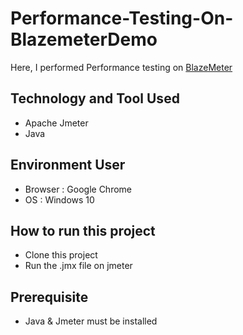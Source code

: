 # Performance-Testing-On-BlazemeterDemo

Here, I performed Performance testing on [BlazeMeter](https://blazedemo.com/)

## Technology and Tool Used
- Apache Jmeter
- Java

## Environment User 
- Browser : Google Chrome
- OS : Windows 10

## How to run this project
- Clone this project
- Run the .jmx file on jmeter

## Prerequisite
- Java & Jmeter must be installed
